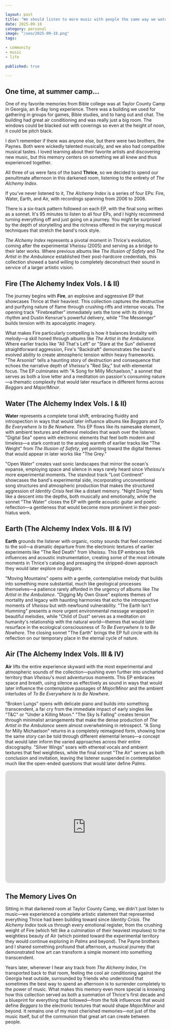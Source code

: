 ```yaml
---

layout: post
title: "We should listen to more music with people the same way we watch movies"
date: 2025-09-18
category: personal
image: "/seo/2025-09-18.png"
tags:

- community
- music
- life

published: true

---
```


## One time, at summer camp...

One of my favorite memories from Bible college was at Taylor County Camp in Georgia, an 8-day long experience. There was a building we used for gathering in groups for games, Bible studies, and to hang out and chat. The building had great air conditioning and was really just a big room. The windows could be blacked out with coverings so even at the height of noon, it could be pitch black.

I don't remember if there was anyone else, but there were two brothers, the Paynes. Both were wickedly talented musically, and we also had compatible musical tastes. I loved learning about their favorite artists and discovering new music, but this memory centers on something we all knew and thus experienced together.

All three of us were fans of the band **Thrice**, so we decided to spend our penultimate afternoon in this darkened room, listening to the entirety of *The Alchemy Index*. 

If you've never listened to it, *The Alchemy Index* is a series of four EPs: Fire, Water, Earth, and Air, with recordings spanning from 2006 to 2008.

There is a six-track pattern followed on each EP, with the final song written as a sonnet. It's 95 minutes to listen to all four EPs, and I highly recommend turning everything off and just going on a journey. You might be surprised by the depth of storytelling and the richness offered in the varying musical techniques that stretch the band's rock style.

*The Alchemy Index* represents a pivotal moment in Thrice's evolution, coming after the experimental *Vheissu* (2005) and serving as a bridge to their later works. Where previous albums like *The Illusion of Safety* and *The Artist in the Ambulance* established their post-hardcore credentials, this collection showed a band willing to completely deconstruct their sound in service of a larger artistic vision.

## Fire (The Alchemy Index Vols. I & II)

The journey begins with **Fire**, an explosive and aggressive EP that showcases Thrice at their heaviest. This collection captures the destructive and purifying nature of flame through crushing riffs and intense vocals. The opening track "Firebreather" immediately sets the tone with its driving rhythm and Dustin Kensrue's powerful delivery, while "The Messenger" builds tension with its apocalyptic imagery.

What makes Fire particularly compelling is how it balances brutality with melody—a skill honed through albums like *The Artist in the Ambulance*. Where earlier tracks like "All That's Left" or "Stare at the Sun" delivered straightforward aggression, Fire's "Backdraft" demonstrates the band's evolved ability to create atmospheric tension within heavy frameworks. "The Arsonist" tells a haunting story of destruction and consequence that echoes the narrative depth of *Vheissu*'s "Red Sky," but with elemental focus. The EP culminates with "A Song for Milly Michaelson," a sonnet that serves as both a love letter and a meditation on passion's consuming nature—a thematic complexity that would later resurface in different forms across *Beggars* and *Major/Minor*.

## Water (The Alchemy Index Vols. I & II)

**Water** represents a complete tonal shift, embracing fluidity and introspection in ways that would later influence albums like *Beggars* and *To Be Everywhere Is to Be Nowhere*. This EP flows like its namesake element, with ambient textures and ethereal melodies that wash over the listener. "Digital Sea" opens with electronic elements that feel both modern and timeless—a stark contrast to the analog warmth of earlier tracks like "The Weight" from *The Illusion of Safety*, yet pointing toward the digital themes that would appear in later works like "The Grey."

"Open Water" creates vast sonic landscapes that mirror the ocean's expanse, employing space and silence in ways rarely heard since *Vheissu*'s more experimental moments. The standout track "Lost Continent" showcases the band's experimental side, incorporating unconventional song structures and atmospheric production that makes the structured aggression of *Identity Crisis* feel like a distant memory. "Night Diving" feels like a descent into the depths, both musically and emotionally, while the sonnet "The Water" closes the EP with gentle acoustic guitar and poetic reflection—a gentleness that would become more prominent in their post-hiatus work.

## Earth (The Alchemy Index Vols. III & IV)

**Earth** grounds the listener with organic, rootsy sounds that feel connected to the soil—a dramatic departure from the electronic textures of earlier experiments like "The Red Death" from *Vheissu*. This EP embraces folk influences and acoustic instrumentation, creating some of the most intimate moments in Thrice's catalog and presaging the stripped-down approach they would later explore on *Beggars*.

"Moving Mountains" opens with a gentle, contemplative melody that builds into something more substantial, much like geological processes themselves—a patience rarely afforded in the urgency of albums like *The Artist in the Ambulance*. "Digging My Own Grave" explores themes of mortality and legacy with haunting harmonies that echo the introspective moments of *Vheissu* but with newfound vulnerability. "The Earth Isn't Humming" presents a more urgent environmental message wrapped in beautiful melodies, while "Child of Dust" serves as a meditation on humanity's relationship with the natural world—themes that would later resurface in the ecological consciousness of *To Be Everywhere Is to Be Nowhere*. The closing sonnet "The Earth" brings the EP full circle with its reflection on our temporary place in the eternal cycle of nature.

## Air (The Alchemy Index Vols. III & IV)

**Air** lifts the entire experience skyward with the most experimental and atmospheric sounds of the collection—pushing even further into uncharted territory than *Vheissu*'s most adventurous moments. This EP embraces space and breath, using silence as effectively as sound in ways that would later influence the contemplative passages of *Major/Minor* and the ambient interludes of *To Be Everywhere Is to Be Nowhere*.

"Broken Lungs" opens with delicate piano and builds into something transcendent, a far cry from the immediate impact of early singles like "T&C" or "Under a Killing Moon." "The Sky Is Falling" creates tension through minimalist arrangements that make the dense production of *The Artist in the Ambulance* seem almost overwhelming in retrospect. "A Song for Milly Michaelson" returns in a completely reimagined form, showing how the same story can be told through different elemental lenses—a concept that would later inform the varied approaches across their entire discography. "Silver Wings" soars with ethereal vocals and ambient textures that feel weightless, while the final sonnet "The Air" serves as both conclusion and invitation, leaving the listener suspended in contemplation much like the open-ended questions that would later define *Palms*.

<iframe data-testid="embed-iframe" style="border-radius:12px" src="https://open.spotify.com/embed/playlist/2s0TLdUh6HljC7wOqPRwAU?utm_source=generator&theme=0" width="100%" height="352" frameBorder="0" allowfullscreen="" allow="autoplay; clipboard-write; encrypted-media; fullscreen; picture-in-picture" loading="lazy"></iframe>

## The Memory Lives On

Sitting in that darkened room at Taylor County Camp, we didn't just listen to music—we experienced a complete artistic statement that represented everything Thrice had been building toward since *Identity Crisis*. *The Alchemy Index* took us through every emotional register, from the crushing weight of Fire (which felt like a culmination of their heaviest impulses) to the weightless beauty of Air (which pointed toward the experimental territory they would continue exploring in *Palms* and beyond). The Payne brothers and I shared something profound that afternoon, a musical journey that demonstrated how art can transform a simple moment into something transcendent.

Years later, whenever I hear any track from *The Alchemy Index*, I'm transported back to that room, feeling the cool air conditioning against the Georgia heat outside, surrounded by friends who understood that sometimes the best way to spend an afternoon is to surrender completely to the power of music. What makes this memory even more special is knowing how this collection served as both a summation of Thrice's first decade and a blueprint for everything that followed—from the folk influences that would define *Beggars* to the electronic textures that would shape *Major/Minor* and beyond. It remains one of my most cherished memories—not just of the music itself, but of the communion that great art can create between people.

